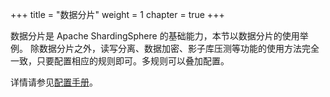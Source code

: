 +++
title = "数据分片"
weight = 1
chapter = true
+++

数据分片是 Apache ShardingSphere 的基础能力，本节以数据分片的使用举例。
除数据分片之外，读写分离、数据加密、影子库压测等功能的使用方法完全一致，只要配置相应的规则即可。多规则可以叠加配置。

详情请参见[配置手册](/cn/user-manual/shardingsphere-jdbc/configuration/)。
